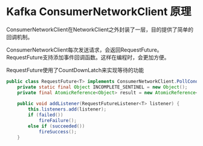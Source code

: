 # Kafka ConsumerNetworkClient 原理 #

ConsumerNetworkClient在NetworkClient之外封装了一层，目的提供了简单的回调机制。

ConsumerNetworkClient每次发送请求，会返回RequestFuture。RequestFuture支持添加事件回调函数。这样在编程时，会更加方便。

RequestFuture使用了CountDownLatch来实现等待的功能

```java
public class RequestFuture<T> implements ConsumerNetworkClient.PollCondition {
    private static final Object INCOMPLETE_SENTINEL = new Object();
    private final AtomicReference<Object> result = new AtomicReference<>(INCOMPLETE_SENTINEL);    
    
    public void addListener(RequestFutureListener<T> listener) {
        this.listeners.add(listener);
        if (failed())
            fireFailure();
        else if (succeeded())
            fireSuccess();
    }
```

